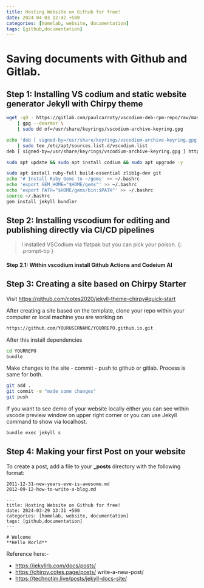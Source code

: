 ```yaml
---
title: Hosting Website on Github for free!
date: 2024-04-03 12:42 +500
categories: [homelab, website, documentation]
tags: [github,documentation]
---
```


# Saving documents with Github and Gitlab.

## Step 1: Installing VS codium and static website generator Jekyll with Chirpy theme


```bash
wget -qO - https://gitlab.com/paulcarroty/vscodium-deb-rpm-repo/raw/master/pub.gpg \
    | gpg --dearmor \
    | sudo dd of=/usr/share/keyrings/vscodium-archive-keyring.gpg

echo 'deb [ signed-by=/usr/share/keyrings/vscodium-archive-keyring.gpg ] https://download.vscodium.com/debs vscodium main' \
    | sudo tee /etc/apt/sources.list.d/vscodium.list
deb [ signed-by=/usr/share/keyrings/vscodium-archive-keyring.gpg ] https://download.vscodium.com/debs vscodium main

sudo apt update && sudo apt install codium && sudo apt upgrade -y
```

```bash
sudo apt install ruby-full build-essential zlib1g-dev git
echo '# Install Ruby Gems to ~/gems' >> ~/.bashrc
echo 'export GEM_HOME="$HOME/gems"' >> ~/.bashrc
echo 'export PATH="$HOME/gems/bin:$PATH"' >> ~/.bashrc
source ~/.bashrc
gem install jekyll bundler
```

## Step 2: Installing vscodium for editing and publishing directly via CI/CD pipelines
> I installed VSCodium via flatpak but you can pick your poison. 
{: .prompt-tip }
#### Step 2.1: Within vscodium install Github Actions and Codeium AI


## Step 3: Creating a site based on Chirpy Starter

Visit https://github.com/cotes2020/jekyll-theme-chirpy#quick-start

After creating a site based on the template, clone your repo within your computer or local machine you are working on

```bash
https://github.com/YOURUSERNAME/YOURREPO.github.io.git
```

After this install dependencies

```bash
cd YOURREPO
bundle
```

Make changes to the site - commit - push to github or gitlab. Process is same for both.

```bash
git add .
git commit -m "made some changes"
git push
```

If you want to see demo of your website locally either you can see within vscode preview window on upper right corner or you can use Jekyll command to show via localhost.

```bash
bundle exec jekyll s
```

## Step 4: Making your first Post on your website

To create a post, add a file to your **_posts** directory with the following format:

~~~
2011-12-31-new-years-eve-is-awesome.md
2012-09-12-how-to-write-a-blog.md
~~~

~~~
---
title: Hosting Website on Github for free!
date: 2024-03-29 13:31 +500
categories: [homelab, website, documentation]
tags: [github,documentation]
---

# Welcome
**Hello World**
~~~

Reference here:-
* https://jekyllrb.com/docs/posts/
* https://chirpy.cotes.page/posts/ write-a-new-post/
* https://technotim.live/posts/jekyll-docs-site/
